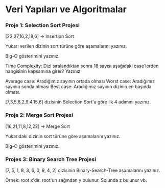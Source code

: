 # Veri Yapıları ve Algoritmalar

### Proje 1: Selection Sort Projesi

  [22,27,16,2,18,6] -> Insertion Sort

  Yukarı verilen dizinin sort türüne göre aşamalarını yazınız.

  Big-O gösterimini yazınız.

  Time Complexity: Dizi sıralandıktan sonra 18 sayısı aşağıdaki case'lerden hangisinin kapsamına girer? Yazınız

  Average case: Aradığımız sayının ortada olması
  Worst case: Aradığımız sayının sonda olması
  Best case: Aradığımız sayının dizinin en başında olması.

  [7,3,5,8,2,9,4,15,6] dizisinin Selection Sort'a göre ilk 4 adımını yazınız.

### Proje 2: Merge Sort Projesi
[16,21,11,8,12,22] -> Merge Sort

Yukarıdaki dizinin sort türüne göre aşamalarını yazınız.

Big-O gösterimini yazınız.

### Projes 3: Binary Search Tree Projesi
[7, 5, 1, 8, 3, 6, 0, 9, 4, 2] dizisinin Binary-Search-Tree aşamalarını yazınız.

Örnek: root x'dir. root'un sağından y bulunur. Solunda z bulunur vb.
